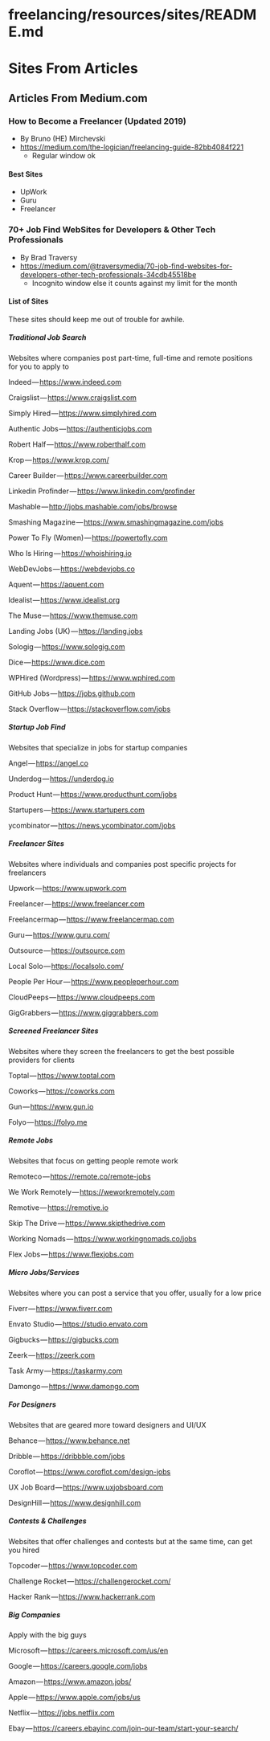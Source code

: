 
# freelancing/resources/sites/README.md

# Sites From Articles

## Articles From Medium.com

### How to Become a Freelancer (Updated 2019)

- By Bruno (HE) Mirchevski
- https://medium.com/the-logician/freelancing-guide-82bb4084f221
  - Regular window ok

#### Best Sites

- UpWork
- Guru
- Freelancer

### 70+ Job Find WebSites for Developers & Other Tech Professionals

- By Brad Traversy
- https://medium.com/@traversymedia/70-job-find-websites-for-developers-other-tech-professionals-34cdb45518be
  - Incognito window else it counts against my limit for the month

#### List of Sites

These sites should keep me out of trouble for awhile.

##### Traditional Job Search

Websites where companies post part-time, full-time and remote positions for you to apply to

Indeed — https://www.indeed.com

Craigslist — https://www.craigslist.com

Simply Hired — https://www.simplyhired.com

Authentic Jobs — https://authenticjobs.com

Robert Half — https://www.roberthalf.com

Krop — https://www.krop.com/

Career Builder — https://www.careerbuilder.com

Linkedin Profinder — https://www.linkedin.com/profinder

Mashable — http://jobs.mashable.com/jobs/browse

Smashing Magazine — https://www.smashingmagazine.com/jobs

Power To Fly (Women) — https://powertofly.com

Who Is Hiring — https://whoishiring.io

WebDevJobs — https://webdevjobs.co

Aquent — https://aquent.com

Idealist — https://www.idealist.org

The Muse — https://www.themuse.com

Landing Jobs (UK) — https://landing.jobs

Sologig — https://www.sologig.com

Dice — https://www.dice.com

WPHired (Wordpress) — https://www.wphired.com

GitHub Jobs — https://jobs.github.com

Stack Overflow — https://stackoverflow.com/jobs

##### Startup Job Find

Websites that specialize in jobs for startup companies

Angel — https://angel.co

Underdog — https://underdog.io

Product Hunt — https://www.producthunt.com/jobs

Startupers — https://www.startupers.com

ycombinator — https://news.ycombinator.com/jobs

##### Freelancer Sites

Websites where individuals and companies post specific projects for freelancers

Upwork — https://www.upwork.com

Freelancer — https://www.freelancer.com

Freelancermap — https://www.freelancermap.com

Guru — https://www.guru.com/

Outsource — https://outsource.com

Local Solo — https://localsolo.com/

People Per Hour — https://www.peopleperhour.com

CloudPeeps — https://www.cloudpeeps.com

GigGrabbers — https://www.giggrabbers.com

##### Screened Freelancer Sites

Websites where they screen the freelancers to get the best possible providers for clients

Toptal — https://www.toptal.com

Coworks — https://coworks.com

Gun — https://www.gun.io

Folyo — https://folyo.me

##### Remote Jobs

Websites that focus on getting people remote work

Remoteco — https://remote.co/remote-jobs

We Work Remotely — https://weworkremotely.com

Remotive — https://remotive.io

Skip The Drive — https://www.skipthedrive.com

Working Nomads — https://www.workingnomads.co/jobs

Flex Jobs — https://www.flexjobs.com

##### Micro Jobs/Services

Websites where you can post a service that you offer, usually for a low price

Fiverr — https://www.fiverr.com

Envato Studio — https://studio.envato.com

Gigbucks — https://gigbucks.com

Zeerk — https://zeerk.com

Task Army — https://taskarmy.com

Damongo — https://www.damongo.com

##### For Designers

Websites that are geared more toward designers and UI/UX

Behance — https://www.behance.net

Dribble — https://dribbble.com/jobs

Coroflot — https://www.coroflot.com/design-jobs

UX Job Board — https://www.uxjobsboard.com

DesignHill — https://www.designhill.com

##### Contests & Challenges

Websites that offer challenges and contests but at the same time, can get you hired

Topcoder — https://www.topcoder.com

Challenge Rocket — https://challengerocket.com/

Hacker Rank — https://www.hackerrank.com

##### Big Companies

Apply with the big guys

Microsoft — https://careers.microsoft.com/us/en

Google — https://careers.google.com/jobs

Amazon — https://www.amazon.jobs/

Apple — https://www.apple.com/jobs/us

Netflix — https://jobs.netflix.com

Ebay — https://careers.ebayinc.com/join-our-team/start-your-search/


